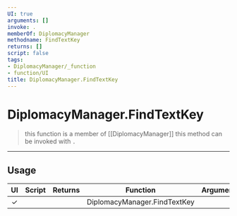 ```yaml
---
UI: true
arguments: []
invoke: .
memberOf: DiplomacyManager
methodname: FindTextKey
returns: []
script: false
tags:
- DiplomacyManager/_function
- function/UI
title: DiplomacyManager.FindTextKey
---
```

# DiplomacyManager.FindTextKey
> this function is a member of [[DiplomacyManager]]
> this method can be invoked with `.`
-----
## Usage
|  UI | Script | Returns | Function | Arguments |
|:---:|:------:|-------:|:--------:|:---------|
|✓| ||DiplomacyManager.FindTextKey||
